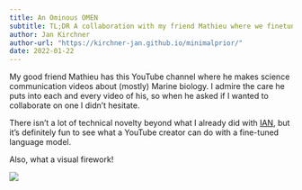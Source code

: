 ```yaml
---
title: An Ominous OMEN
subtitle: TL;DR A collaboration with my friend Mathieu where we finetune a language model on his YouTube persona.
author: Jan Kirchner
author-url: "https://kirchner-jan.github.io/minimalprior/"
date: 2022-01-22
---
```



My good friend Mathieu has this YouTube channel where he makes science communication videos about (mostly) Marine biology. I admire the care he puts into each and every video of his, so when he asked if I wanted to collaborate on one I didn’t hesitate.

There isn’t a lot of technical novelty beyond what I already did with [IAN](https://kirchner-jan.github.io/minimalprior/posts/universalprior/making-of-ian), but it’s definitely fun to see what a YouTube creator can do with a fine-tuned language model.

Also, what a visual firework!

![](../../images/https3A2F2Fbucketeer-e05bbc84-baa3-437e-9518-adb32_3.gif)
